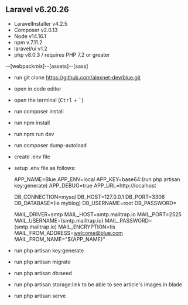 ## Laravel v6.20.26
- LaravelInstaller v4.2.5
- Composer v2.0.13
- Node v14.16.1
- npm v.7.11.2
- laravel/ui v1.2
- php v8.0.3 / requires PHP 7.2 or greater

--[webpackmix]--[assets]--[sass]

- run git clone https://github.com/alexnet-dev/blue.git
- open in code editor 
- open the terminal (<kbd>Ctrl</kbd> + <kbd>`</kbd>) 
- run composer install 
- run npm install 
- run npm run dev
- run composer dump-autoload
- create .env file
- setup .env file as follows:

    APP_NAME=Blue
    APP_ENV=local
    APP_KEY=base64:(run php artisan key:generate)
    APP_DEBUG=true
    APP_URL=http://localhost

    DB_CONNECTION=mysql
    DB_HOST=127.0.0.1
    DB_PORT=3306
    DB_DATABASE=(ie myblog)
    DB_USERNAME=root
    DB_PASSWORD=

    MAIL_DRIVER=smtp
    MAIL_HOST=smtp.mailtrap.io
    MAIL_PORT=2525
    MAIL_USERNAME=(smtp.mailtrap.io)
    MAIL_PASSWORD=(smtp.mailtrap.io)
    MAIL_ENCRYPTION=tls
    MAIL_FROM_ADDRESS=welcome@blue.com
    MAIL_FROM_NAME="${APP_NAME}"

- run php artisan key:generate
- run php artisan migrate
- run php artisan db:seed
- run php artisan storage:link to be able to see article's images in blade
- run php artisan serve
